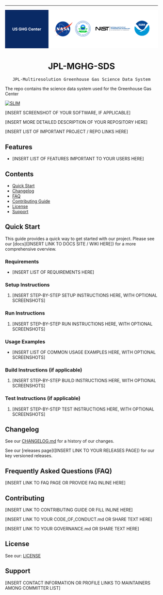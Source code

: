 <hr>

<div align="center">

![ghgc-logo](docs/ghgc_logo.png)

<h1 align="center">JPL-MGHG-SDS</h1>

</div>

<pre align="center">JPL-Multiresolution Greenhouse Gas Science Data System</pre>

The repo contains the science data system used for the Greenhouse Gas Center

[![SLIM](https://img.shields.io/badge/Best%20Practices%20from-SLIM-blue)](https://nasa-ammos.github.io/slim/)

[INSERT SCREENSHOT OF YOUR SOFTWARE, IF APPLICABLE]
<!-- ☝️ Screenshot of your software (if applicable) via ![](https://uri-to-your-screenshot) ☝️ -->

[INSERT MORE DETAILED DESCRIPTION OF YOUR REPOSITORY HERE]
<!-- ☝️ Replace with a more detailed description of your repository, including why it was made and whom its intended for.  ☝️ -->

[INSERT LIST OF IMPORTANT PROJECT / REPO LINKS HERE]
<!-- example links>
[Website](INSERT WEBSITE LINK HERE) | [Docs/Wiki](INSERT DOCS/WIKI SITE LINK HERE) | [Discussion Board](INSERT DISCUSSION BOARD LINK HERE) | [Issue Tracker](INSERT ISSUE TRACKER LINK HERE)
-->

## Features

* [INSERT LIST OF FEATURES IMPORTANT TO YOUR USERS HERE]
  
<!-- ☝️ Replace with a bullet-point list of your features ☝️ -->

## Contents

* [Quick Start](#quick-start)
* [Changelog](#changelog)
* [FAQ](#frequently-asked-questions-faq)
* [Contributing Guide](#contributing)
* [License](#license)
* [Support](#support)

## Quick Start

This guide provides a quick way to get started with our project. Please see our [docs]([INSERT LINK TO DOCS SITE / WIKI HERE]) for a more comprehensive overview.

### Requirements

* [INSERT LIST OF REQUIREMENTS HERE]
  
<!-- ☝️ Replace with a numbered list of your requirements, including hardware if applicable ☝️ -->

### Setup Instructions

1. [INSERT STEP-BY-STEP SETUP INSTRUCTIONS HERE, WITH OPTIONAL SCREENSHOTS]

<!-- ☝️ Replace with a numbered list of how to set up your software prior to running ☝️ -->

### Run Instructions

1. [INSERT STEP-BY-STEP RUN INSTRUCTIONS HERE, WITH OPTIONAL SCREENSHOTS]

<!-- ☝️ Replace with a numbered list of your run instructions, including expected results ☝️ -->

### Usage Examples

* [INSERT LIST OF COMMON USAGE EXAMPLES HERE, WITH OPTIONAL SCREENSHOTS]

<!-- ☝️ Replace with a list of your usage examples, including screenshots if possible, and link to external documentation for details ☝️ -->

### Build Instructions (if applicable)

1. [INSERT STEP-BY-STEP BUILD INSTRUCTIONS HERE, WITH OPTIONAL SCREENSHOTS]

<!-- ☝️ Replace with a numbered list of your build instructions, including expected results / outputs with optional screenshots ☝️ -->

### Test Instructions (if applicable)

1. [INSERT STEP-BY-STEP TEST INSTRUCTIONS HERE, WITH OPTIONAL SCREENSHOTS]

<!-- ☝️ Replace with a numbered list of your test instructions, including expected results / outputs with optional screenshots ☝️ -->

## Changelog

See our [CHANGELOG.md](CHANGELOG.md) for a history of our changes.

See our [releases page]([INSERT LINK TO YOUR RELEASES PAGE]) for our key versioned releases.

<!-- ☝️ Replace with links to your changelog and releases page ☝️ -->

## Frequently Asked Questions (FAQ)

[INSERT LINK TO FAQ PAGE OR PROVIDE FAQ INLINE HERE]
<!-- example link to FAQ PAGE>
Questions about our project? Please see our: [FAQ]([INSERT LINK TO FAQ / DISCUSSION BOARD])
-->

<!-- example FAQ inline format>
1. Question 1
   - Answer to question 1
2. Question 2
   - Answer to question 2
-->

<!-- example FAQ inline with no questions yet>
No questions yet. Propose a question to be added here by reaching out to our contributors! See support section below.
-->

<!-- ☝️ Replace with a list of frequently asked questions from your project, or post a link to your FAQ on a discussion board ☝️ -->

## Contributing

[INSERT LINK TO CONTRIBUTING GUIDE OR FILL INLINE HERE]
<!-- example link to CONTRIBUTING.md>
Interested in contributing to our project? Please see our: [CONTRIBUTING.md](CONTRIBUTING.md)
-->

<!-- example inline contributing guide>
1. Create an GitHub issue ticket describing what changes you need (e.g. issue-1)
2. [Fork](INSERT LINK TO YOUR REPO FORK PAGE HERE, e.g. https://github.com/my_org/my_repo/fork) this repo
3. Make your modifications in your own fork
4. Make a pull-request in this repo with the code in your fork and tag the repo owner / largest contributor as a reviewer

**Working on your first pull request?** See guide: [How to Contribute to an Open Source Project on GitHub](https://kcd.im/pull-request)
-->

[INSERT LINK TO YOUR CODE_OF_CONDUCT.md OR SHARE TEXT HERE]
<!-- example link to CODE_OF_CONDUCT.md>
For guidance on how to interact with our team, please see our code of conduct located at: [CODE_OF_CONDUCT.md](CODE_OF_CONDUCT.md)
-->

<!-- ☝️ Replace with a text describing how people may contribute to your project, or link to your contribution guide directly ☝️ -->

[INSERT LINK TO YOUR GOVERNANCE.md OR SHARE TEXT HERE]
<!-- example link to GOVERNANCE.md>
For guidance on our governance approach, including decision-making process and our various roles, please see our governance model at: [GOVERNANCE.md](GOVERNANCE.md)
-->

## License

See our: [LICENSE](LICENSE)
<!-- ☝️ Replace with the text of your copyright and license, or directly link to your license file ☝️ -->

## Support

[INSERT CONTACT INFORMATION OR PROFILE LINKS TO MAINTAINERS AMONG COMMITTER LIST]

<!-- example list of contacts>
Key points of contact are: [@github-user-1](link to github profile) [@github-user-2](link to github profile)
-->

<!-- ☝️ Replace with the key individuals who should be contacted for questions ☝️ -->